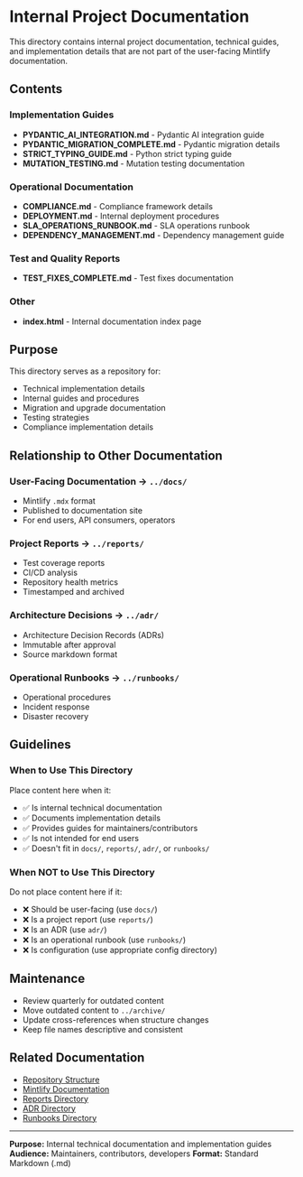 # Internal Project Documentation

This directory contains internal project documentation, technical guides, and implementation details that are not part of the user-facing Mintlify documentation.

## Contents

### Implementation Guides
- **PYDANTIC_AI_INTEGRATION.md** - Pydantic AI integration guide
- **PYDANTIC_MIGRATION_COMPLETE.md** - Pydantic migration details
- **STRICT_TYPING_GUIDE.md** - Python strict typing guide
- **MUTATION_TESTING.md** - Mutation testing documentation

### Operational Documentation
- **COMPLIANCE.md** - Compliance framework details
- **DEPLOYMENT.md** - Internal deployment procedures
- **SLA_OPERATIONS_RUNBOOK.md** - SLA operations runbook
- **DEPENDENCY_MANAGEMENT.md** - Dependency management guide

### Test and Quality Reports
- **TEST_FIXES_COMPLETE.md** - Test fixes documentation

### Other
- **index.html** - Internal documentation index page

## Purpose

This directory serves as a repository for:
- Technical implementation details
- Internal guides and procedures
- Migration and upgrade documentation
- Testing strategies
- Compliance implementation details

## Relationship to Other Documentation

### User-Facing Documentation → `../docs/`
- Mintlify `.mdx` format
- Published to documentation site
- For end users, API consumers, operators

### Project Reports → `../reports/`
- Test coverage reports
- CI/CD analysis
- Repository health metrics
- Timestamped and archived

### Architecture Decisions → `../adr/`
- Architecture Decision Records (ADRs)
- Immutable after approval
- Source markdown format

### Operational Runbooks → `../runbooks/`
- Operational procedures
- Incident response
- Disaster recovery

## Guidelines

### When to Use This Directory

Place content here when it:
- ✅ Is internal technical documentation
- ✅ Documents implementation details
- ✅ Provides guides for maintainers/contributors
- ✅ Is not intended for end users
- ✅ Doesn't fit in `docs/`, `reports/`, `adr/`, or `runbooks/`

### When NOT to Use This Directory

Do not place content here if it:
- ❌ Should be user-facing (use `docs/`)
- ❌ Is a project report (use `reports/`)
- ❌ Is an ADR (use `adr/`)
- ❌ Is an operational runbook (use `runbooks/`)
- ❌ Is configuration (use appropriate config directory)

## Maintenance

- Review quarterly for outdated content
- Move outdated content to `../archive/`
- Update cross-references when structure changes
- Keep file names descriptive and consistent

## Related Documentation

- [Repository Structure](../REPOSITORY_STRUCTURE.md)
- [Mintlify Documentation](../docs/README.md)
- [Reports Directory](../reports/README.md)
- [ADR Directory](../adr/README.md)
- [Runbooks Directory](../runbooks/README.md)

---

**Purpose:** Internal technical documentation and implementation guides
**Audience:** Maintainers, contributors, developers
**Format:** Standard Markdown (.md)
